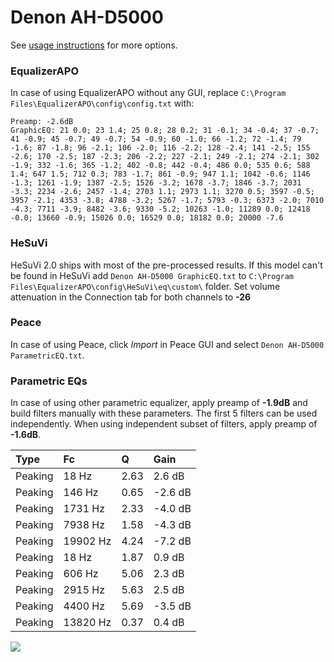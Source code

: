 # Denon AH-D5000
See [usage instructions](https://github.com/jaakkopasanen/AutoEq#usage) for more options.

### EqualizerAPO
In case of using EqualizerAPO without any GUI, replace `C:\Program Files\EqualizerAPO\config\config.txt`
with:
```
Preamp: -2.6dB
GraphicEQ: 21 0.0; 23 1.4; 25 0.8; 28 0.2; 31 -0.1; 34 -0.4; 37 -0.7; 41 -0.9; 45 -0.7; 49 -0.7; 54 -0.9; 60 -1.0; 66 -1.2; 72 -1.4; 79 -1.6; 87 -1.8; 96 -2.1; 106 -2.0; 116 -2.2; 128 -2.4; 141 -2.5; 155 -2.6; 170 -2.5; 187 -2.3; 206 -2.2; 227 -2.1; 249 -2.1; 274 -2.1; 302 -1.9; 332 -1.6; 365 -1.2; 402 -0.8; 442 -0.4; 486 0.0; 535 0.6; 588 1.4; 647 1.5; 712 0.3; 783 -1.7; 861 -0.9; 947 1.1; 1042 -0.6; 1146 -1.3; 1261 -1.9; 1387 -2.5; 1526 -3.2; 1678 -3.7; 1846 -3.7; 2031 -3.3; 2234 -2.6; 2457 -1.4; 2703 1.1; 2973 1.1; 3270 0.5; 3597 -0.5; 3957 -2.1; 4353 -3.8; 4788 -3.2; 5267 -1.7; 5793 -0.3; 6373 -2.0; 7010 -4.3; 7711 -3.9; 8482 -3.6; 9330 -5.2; 10263 -1.0; 11289 0.0; 12418 -0.0; 13660 -0.9; 15026 0.0; 16529 0.0; 18182 0.0; 20000 -7.6
```

### HeSuVi
HeSuVi 2.0 ships with most of the pre-processed results. If this model can't be found in HeSuVi add
`Denon AH-D5000 GraphicEQ.txt` to `C:\Program Files\EqualizerAPO\config\HeSuVi\eq\custom\` folder.
Set volume attenuation in the Connection tab for both channels to **-26**

### Peace
In case of using Peace, click *Import* in Peace GUI and select `Denon AH-D5000 ParametricEQ.txt`.

### Parametric EQs
In case of using other parametric equalizer, apply preamp of **-1.9dB** and build filters manually
with these parameters. The first 5 filters can be used independently.
When using independent subset of filters, apply preamp of **-1.6dB**.

| Type    | Fc       |    Q | Gain    |
|:--------|:---------|:-----|:--------|
| Peaking | 18 Hz    | 2.63 | 2.6 dB  |
| Peaking | 146 Hz   | 0.65 | -2.6 dB |
| Peaking | 1731 Hz  | 2.33 | -4.0 dB |
| Peaking | 7938 Hz  | 1.58 | -4.3 dB |
| Peaking | 19902 Hz | 4.24 | -7.2 dB |
| Peaking | 18 Hz    | 1.87 | 0.9 dB  |
| Peaking | 606 Hz   | 5.06 | 2.3 dB  |
| Peaking | 2915 Hz  | 5.63 | 2.5 dB  |
| Peaking | 4400 Hz  | 5.69 | -3.5 dB |
| Peaking | 13820 Hz | 0.37 | 0.4 dB  |

![](https://raw.githubusercontent.com/jaakkopasanen/AutoEq/master/results/headphonecom/sbaf-serious/Denon%20AH-D5000/Denon%20AH-D5000.png)